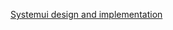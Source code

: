 [Systemui design and implementation](https://github.com/openthos/systemui-analysis/blob/master/doc/summary/systemui_on_july.md)

